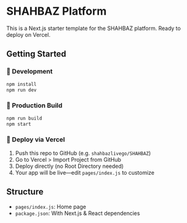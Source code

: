 # SHAHBAZ Platform

This is a Next.js starter template for the SHAHBAZ platform. Ready to deploy on Vercel.

## Getting Started

### 🔧 Development
```bash
npm install
npm run dev
```

### 🚀 Production Build
```bash
npm run build
npm start
```

### 🔁 Deploy via Vercel
1. Push this repo to GitHub (e.g. `shahbazlivego/SHAHBAZ`)
2. Go to Vercel > Import Project from GitHub
3. Deploy directly (no Root Directory needed)
4. Your app will be live—edit `pages/index.js` to customize

## Structure
- `pages/index.js`: Home page
- `package.json`: With Next.js & React dependencies